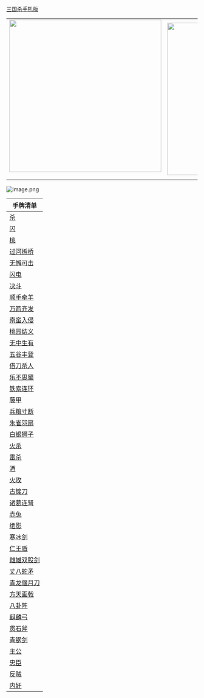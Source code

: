  [三国杀手机版](https://apps.apple.com/cn/app/%E4%B8%89%E5%9B%BD%E6%9D%80%E9%97%AE%E9%A2%98%E7%AD%94%E7%96%91/id527602078)
    <div style="text-align: center"><table><tr>
    <td style="text-align: center">
<img src="https://is4-ssl.mzstatic.com/image/thumb/PurpleSource116/v4/1b/38/06/1b380673-fa07-7d70-76af-cc625e8e7894/97f20edf-1616-4b93-9e88-fbaebfe22faf_page-0.jpg/460x0w.webp" height="400">
</td>
<td style="text-align: center">
<img src="https://is5-ssl.mzstatic.com/image/thumb/PurpleSource126/v4/f6/ae/05/f6ae053d-def3-e9be-a991-74954202adad/7a500a3f-0dc0-4c7a-8287-6eed7e11d2b4_page-1.jpg/460x0w.webp" height="400">
</td>
<td style="text-align: center">
<img src="https://is2-ssl.mzstatic.com/image/thumb/PurpleSource126/v4/f3/38/97/f33897de-2a22-ec13-1832-60c35c10fe7c/7fbfdcd6-9f03-45ce-8dc1-bad59b0e5f5d_page-2.jpg/460x0w.webp" height="400">
</td>
<td style="text-align: center">
<img src="https://is2-ssl.mzstatic.com/image/thumb/PurpleSource116/v4/7c/bf/db/7cbfdbb7-8d99-a661-c3a7-bc4e3fdb840a/5e805d5e-b991-4341-bdf6-233a5dd8d703_page-3.jpg/460x0w.webp" height="400">
</td>
</tr>
</table>
</div>

 ![image.png](https://s2.loli.net/2022/01/10/Z85EF3hBpvU41oI.png)

|   手牌清单   |
| -------- |
| [杀](cards/杀_83.md) |
| [闪](cards/闪_84.md) |
| [桃](cards/桃_85.md) |
| [过河拆桥](cards/过河拆桥_86.md) |
| [无懈可击](cards/无懈可击_87.md) |
| [闪电](cards/闪电_88.md) |
| [决斗](cards/决斗_89.md) |
| [顺手牵羊](cards/顺手牵羊_90.md) |
| [万箭齐发](cards/万箭齐发_91.md) |
| [南蛮入侵](cards/南蛮入侵_92.md) |
| [桃园结义](cards/桃园结义_93.md) |
| [无中生有](cards/无中生有_94.md) |
| [五谷丰登](cards/五谷丰登_95.md) |
| [借刀杀人](cards/借刀杀人_96.md) |
| [乐不思蜀](cards/乐不思蜀_97.md) |
| [铁索连环](cards/铁索连环_98.md) |
| [藤甲](cards/藤甲_99.md) |
| [兵粮寸断](cards/兵粮寸断_100.md) |
| [朱雀羽扇](cards/朱雀羽扇_101.md) |
| [白银狮子](cards/白银狮子_102.md) |
| [火杀](cards/火杀_103.md) |
| [雷杀](cards/雷杀_104.md) |
| [酒](cards/酒_105.md) |
| [火攻](cards/火攻_106.md) |
| [古锭刀](cards/古锭刀_107.md) |
| [诸葛连弩](cards/诸葛连弩_108.md) |
| [赤兔](cards/赤兔_109.md) |
| [绝影](cards/绝影_110.md) |
| [寒冰剑](cards/寒冰剑_111.md) |
| [仁王盾](cards/仁王盾_112.md) |
| [雌雄双股剑](cards/雌雄双股剑_113.md) |
| [丈八蛇矛](cards/丈八蛇矛_114.md) |
| [青龙偃月刀](cards/青龙偃月刀_115.md) |
| [方天画戟](cards/方天画戟_116.md) |
| [八卦阵](cards/八卦阵_117.md) |
| [麒麟弓](cards/麒麟弓_118.md) |
| [贯石斧](cards/贯石斧_119.md) |
| [青钢剑](cards/青钢剑_120.md) |
| [主公](cards/主公_121.md) |
| [忠臣](cards/忠臣_122.md) |
| [反贼](cards/反贼_123.md) |
| [内奸](cards/内奸_124.md) |
